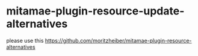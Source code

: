 # mitamae-plugin-resource-update-alternatives

please use this https://github.com/moritzheiber/mitamae-plugin-resource-alternatives
